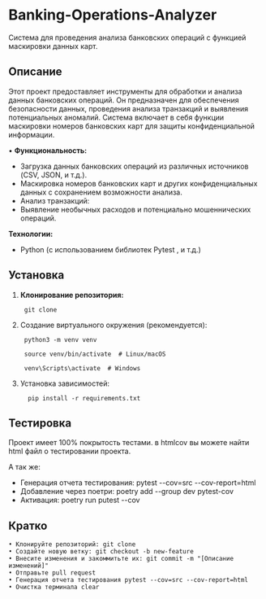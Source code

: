 # Banking-Operations-Analyzer

Система для проведения анализа банковских операций с функцией маскировки данных карт.

## Описание

Этот проект предоставляет инструменты для обработки и анализа данных банковских операций. Он предназначен для
обеспечения безопасности данных, проведения анализа транзакций и выявления потенциальных аномалий. Система включает в
себя функции маскировки номеров банковских карт для защиты конфиденциальной информации.

• **Функциональность:**

* Загрузка данных банковских операций из различных источников (CSV, JSON, и т.д.).
* Маскировка номеров банковских карт и других конфиденциальных данных с сохранением возможности анализа.
* Анализ транзакций:
* Выявление необычных расходов и потенциально мошеннических операций.

**Технологии:**

* Python (с использованием библиотек Pytest , и т.д.)

## Установка

1. **Клонирование репозитория:**

        git clone

2. Создание виртуального окружения (рекомендуется):

        python3 -m venv venv
        
        source venv/bin/activate  # Linux/macOS
        
        venv\Scripts\activate  # Windows

3. Установка зависимостей:

         pip install -r requirements.txt

## Тестировка

Проект имеет 100% покрытость тестами.
в htmlcov вы можете найти html файл о тестировании проекта.

А так же:
* Генерация отчета тестирования: pytest --cov=src --cov-report=html
* Добавление через поетри: poetry add --group dev pytest-cov
* Активация: poetry run putest --cov

## Кратко

    • Клонируйте репозиторий: git clone 
    • Создайте новую ветку: git checkout -b new-feature
    • Внесите изменения и закоммитьте их: git commit -m "[Описание изменений]"
    • Отправьте pull request
    • Генерация отчета тестирования pytest --cov=src --cov-report=html
    • Очистка терминала clear
